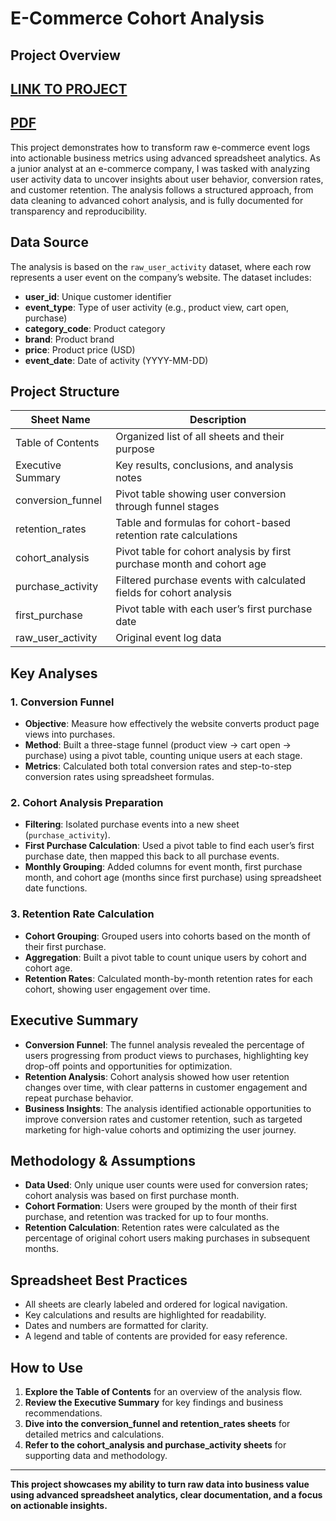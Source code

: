 # E-Commerce Cohort Analysis

## Project Overview

[LINK TO PROJECT](https://docs.google.com/spreadsheets/d/1EHb_OJeJaVPv-Nzucs92hHXXGcC_DXnDfCmTlSNYzec/edit?usp=sharing)
---
[PDF](https://github.com/cullenmccutcheon/Data-Projects-TripleTen/blob/main/E-Commerce%20User%20Analytics%20Google%20Sheet/BIA%20Project.pdf)
---
This project demonstrates how to transform raw e-commerce event logs into actionable business metrics using advanced spreadsheet analytics. As a junior analyst at an e-commerce company, I was tasked with analyzing user activity data to uncover insights about user behavior, conversion rates, and customer retention. The analysis follows a structured approach, from data cleaning to advanced cohort analysis, and is fully documented for transparency and reproducibility.

## Data Source

The analysis is based on the `raw_user_activity` dataset, where each row represents a user event on the company’s website. The dataset includes:

- **user_id**: Unique customer identifier  
- **event_type**: Type of user activity (e.g., product view, cart open, purchase)  
- **category_code**: Product category  
- **brand**: Product brand  
- **price**: Product price (USD)  
- **event_date**: Date of activity (YYYY-MM-DD)  

## Project Structure

| Sheet Name           | Description                                                                 |
|----------------------|-----------------------------------------------------------------------------|
| Table of Contents    | Organized list of all sheets and their purpose                               |
| Executive Summary    | Key results, conclusions, and analysis notes                                 |
| conversion_funnel    | Pivot table showing user conversion through funnel stages                    |
| retention_rates      | Table and formulas for cohort-based retention rate calculations              |
| cohort_analysis      | Pivot table for cohort analysis by first purchase month and cohort age       |
| purchase_activity    | Filtered purchase events with calculated fields for cohort analysis          |
| first_purchase       | Pivot table with each user’s first purchase date                             |
| raw_user_activity    | Original event log data                                                      |

## Key Analyses

### 1. Conversion Funnel

- **Objective**: Measure how effectively the website converts product page views into purchases.
- **Method**: Built a three-stage funnel (product view → cart open → purchase) using a pivot table, counting unique users at each stage.
- **Metrics**: Calculated both total conversion rates and step-to-step conversion rates using spreadsheet formulas.

### 2. Cohort Analysis Preparation

- **Filtering**: Isolated purchase events into a new sheet (`purchase_activity`).
- **First Purchase Calculation**: Used a pivot table to find each user’s first purchase date, then mapped this back to all purchase events.
- **Monthly Grouping**: Added columns for event month, first purchase month, and cohort age (months since first purchase) using spreadsheet date functions.

### 3. Retention Rate Calculation

- **Cohort Grouping**: Grouped users into cohorts based on the month of their first purchase.
- **Aggregation**: Built a pivot table to count unique users by cohort and cohort age.
- **Retention Rates**: Calculated month-by-month retention rates for each cohort, showing user engagement over time.

## Executive Summary

- **Conversion Funnel**: The funnel analysis revealed the percentage of users progressing from product views to purchases, highlighting key drop-off points and opportunities for optimization.
- **Retention Analysis**: Cohort analysis showed how user retention changes over time, with clear patterns in customer engagement and repeat purchase behavior.
- **Business Insights**: The analysis identified actionable opportunities to improve conversion rates and customer retention, such as targeted marketing for high-value cohorts and optimizing the user journey.

## Methodology & Assumptions

- **Data Used**: Only unique user counts were used for conversion rates; cohort analysis was based on first purchase month.
- **Cohort Formation**: Users were grouped by the month of their first purchase, and retention was tracked for up to four months.
- **Retention Calculation**: Retention rates were calculated as the percentage of original cohort users making purchases in subsequent months.

## Spreadsheet Best Practices

- All sheets are clearly labeled and ordered for logical navigation.
- Key calculations and results are highlighted for readability.
- Dates and numbers are formatted for clarity.
- A legend and table of contents are provided for easy reference.

## How to Use

1. **Explore the Table of Contents** for an overview of the analysis flow.
2. **Review the Executive Summary** for key findings and business recommendations.
3. **Dive into the conversion_funnel and retention_rates sheets** for detailed metrics and calculations.
4. **Refer to the cohort_analysis and purchase_activity sheets** for supporting data and methodology.

---

**This project showcases my ability to turn raw data into business value using advanced spreadsheet analytics, clear documentation, and a focus on actionable insights.**
